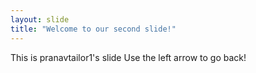 ```yaml
---
layout: slide
title: "Welcome to our second slide!"
---
```

This is pranavtailor1's slide
Use the left arrow to go back!
